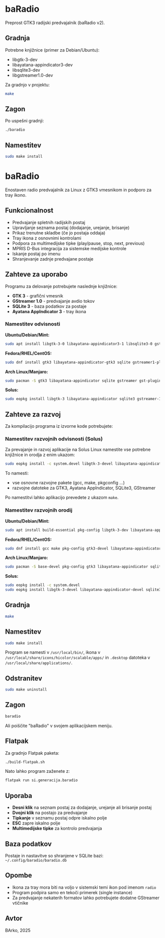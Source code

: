 baRadio
======

Preprost GTK3 radijski predvajalnik (baRadio v2).

Gradnja
-------

Potrebne knjižnice (primer za Debian/Ubuntu):

- libgtk-3-dev
- libayatana-appindicator3-dev
- libsqlite3-dev
- libgstreamer1.0-dev

Za gradnjo v projektu:

```bash
make
```

Zagon
-----

Po uspešni gradnji:

```bash
./baradio
```

Namestitev
----------

```bash
sudo make install
```
# baRadio

Enostaven radio predvajalnik za Linux z GTK3 vmesnikom in podporo za tray ikono.

## Funkcionalnost
- Predvajanje spletnih radijskih postaj
- Upravljanje seznama postaj (dodajanje, urejanje, brisanje)
- Prikaz trenutne skladbe (če jo postaja oddaja)
- Tray ikona z osnovnimi kontrolami
- Podpora za multimedijske tipke (play/pause, stop, next, previous)
- MPRIS D-Bus integracija za sistemske medijske kontrole
- Iskanje postaj po imenu
- Shranjevanje zadnje predvajane postaje

## Zahteve za uporabo

Programu za delovanje potrebujete naslednje knjižnice:

- **GTK 3** - grafični vmesnik
- **GStreamer 1.0** - predvajanje avdio tokov
- **SQLite 3** - baza podatkov za postaje
- **Ayatana AppIndicator 3** - tray ikona

### Namestitev odvisnosti

**Ubuntu/Debian/Mint:**
```sh
sudo apt install libgtk-3-0 libayatana-appindicator3-1 libsqlite3-0 gstreamer1.0-plugins-base gstreamer1.0-plugins-good gstreamer1.0-plugins-bad
```

**Fedora/RHEL/CentOS:**
```sh
sudo dnf install gtk3 libayatana-appindicator-gtk3 sqlite gstreamer1-plugins-base gstreamer1-plugins-good gstreamer1-plugins-bad-free
```

**Arch Linux/Manjaro:**
```sh
sudo pacman -S gtk3 libayatana-appindicator sqlite gstreamer gst-plugins-base gst-plugins-good gst-plugins-bad
```

**Solus:**
```sh
sudo eopkg install libgtk-3 libayatana-appindicator sqlite3 gstreamer-1.0-plugins-base gstreamer-1.0-plugins-good gstreamer-1.0-plugins-bad
```

## Zahteve za razvoj

Za kompilacijo programa iz izvorne kode potrebujete:


### Namestitev razvojnih odvisnosti (Solus)

Za prevajanje in razvoj aplikacije na Solus Linux namestite vse potrebne knjižnice in orodja z enim ukazom:

```sh
sudo eopkg install -c system.devel libgtk-3-devel libayatana-appindicator-devel sqlite3-devel gstreamer-1.0-devel gstreamer-1.0-plugins-base-devel
```

To namesti:
- vse osnovne razvojne pakete (gcc, make, pkgconfig ...)
- razvojne datoteke za GTK3, Ayatana AppIndicator, SQLite3, GStreamer

Po namestitvi lahko aplikacijo prevedete z ukazom `make`.

### Namestitev razvojnih orodij

**Ubuntu/Debian/Mint:**
```sh
sudo apt install build-essential pkg-config libgtk-3-dev libayatana-appindicator3-dev libsqlite3-dev libgstreamer1.0-dev
```

**Fedora/RHEL/CentOS:**
```sh
sudo dnf install gcc make pkg-config gtk3-devel libayatana-appindicator-gtk3-devel sqlite-devel gstreamer1-devel
```

**Arch Linux/Manjaro:**
```sh
sudo pacman -S base-devel pkg-config gtk3 libayatana-appindicator sqlite gstreamer
```

**Solus:**
```sh
sudo eopkg install -c system.devel
sudo eopkg install libgtk-3-devel libayatana-appindicator-devel sqlite3-devel gstreamer-1.0-devel
```

## Gradnja

```sh
make
```

## Namestitev

```sh
sudo make install
```

Program se namesti v `/usr/local/bin/`, ikona v `/usr/local/share/icons/hicolor/scalable/apps/` in `.desktop` datoteka v `/usr/local/share/applications/`.

## Odstranitev

```sh
sudo make uninstall
```

## Zagon

```sh
baradio
```

Ali poiščite "baRadio" v svojem aplikacijskem meniju.

## Flatpak

Za gradnjo Flatpak paketa:

```sh
./build-flatpak.sh
```

Nato lahko program zaženete z:

```sh
flatpak run si.generacija.baradio
```

## Uporaba

- **Desni klik** na seznam postaj za dodajanje, urejanje ali brisanje postaj
- **Dvojni klik** na postajo za predvajanje
- **Tipkanje** v seznamu postaj odpre iskalno polje
- **ESC** zapre iskalno polje
- **Multimedijske tipke** za kontrolo predvajanja

## Baza podatkov

Postaje in nastavitve so shranjene v SQLite bazi: `~/.config/baradio/baradio.db`

## Opombe

- Ikona za tray mora biti na voljo v sistemski temi ikon pod imenom `radio`
- Program podpira samo en tekoči primerek (single instance)
- Za predvajanje nekaterih formatov lahko potrebujete dodatne GStreamer vtičnike

## Avtor

BArko, 2025